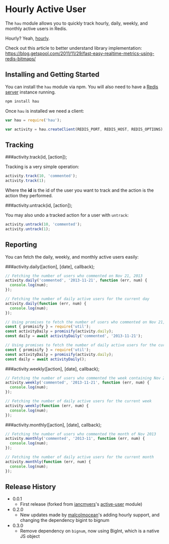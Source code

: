 # Hourly Active User

The `hau` module allows you to quickly track hourly, daily, weekly, and monthly active users in Redis.

Hourly? Yeah, [hourly](https://medium.com/@anamitra/the-shape-of-the-curve-5b869a38684a).

Check out this article to better understand library implementation: https://blog.getspool.com/2011/11/29/fast-easy-realtime-metrics-using-redis-bitmaps/

## Installing and Getting Started

You can install the `hau` module via npm. You will also need to have a [Redis server](http://redis.io) instance running.

```bash
npm install hau
```

Once `hau` is installed we need a client:

```js
var hau = require('hau');

var activity = hau.createClient(REDIS_PORT, REDIS_HOST, REDIS_OPTIONS);
```

## Tracking

###activity.track(id, [action]);

Tracking is a very simple operation:

```js
activity.track(10, 'commented');
activity.track(1);
```

Where the **id** is the id of the user you want to track and the action is the action they performed.

###activity.untrack(id, [action]);

You may also undo a tracked action for a user with `untrack`:

```js
activity.untrack(10, 'commented');
activity.untrack(1);
```

## Reporting

You can fetch the daily, weekly, and monthly active users easily:

###activity.daily([action], [date], callback);

```js
// Fetching the number of users who commented on Nov 21, 2013
activity.daily('commented', '2013-11-21', function (err, num) {
  console.log(num);
});

// Fetching the number of daily active users for the current day
activity.daily(function (err, num) {
  console.log(num);
});

// Using promises to fetch the number of users who commented on Nov 21, 2013
const { promisify } = require('util');
const activityDaily = promisify(activity.daily);
const daily = await activityDaily('commented', '2013-11-21');

// Using promises to fetch the number of daily active users for the current day
const { promisify } = require('util');
const activityDaily = promisify(activity.daily);
const daily = await activityDaily();
```

###activity.weekly([action], [date], callback);

```js
// Fetching the number of users who commented the week containing Nov 21, 2013
activity.weekly('commented', '2013-11-21', function (err, num) {
  console.log(num);
});

// Fetching the number of daily active users for the current week
activity.weekly(function (err, num) {
  console.log(num);
});
```

###activity.monthly([action], [date], callback);

```js
// Fetching the number of users who commented the month of Nov 2013
activity.monthly('commented', '2013-11', function (err, num) {
  console.log(num);
});

// Fetching the number of daily active users for the current month
activity.monthly(function (err, num) {
  console.log(num);
});
```

## Release History
* 0.0.1
    * First release (forked from [iancmyers](https://github.com/iancmyers)'s [active-user](https://github.com/iancmyers/active-user) module)
* 0.2.0
    * New updates made by [malcolmocean](https://github.com/malcolmocean)'s adding hourly support, and changing the dependency bigint to bignum
* 0.3.0
    * Remove dependency on `bignum`, now using BigInt, which is a native JS object